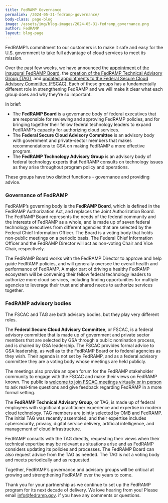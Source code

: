 ```yaml
---
title: FedRAMP Governance
permalink: /2024-05-31-fedramp-governance/
body-class: page-blog
image: /assets/img/blog-images/2024-05-31-fedramp_governance.png
author: FedRAMP
layout: blog-page
---
```

FedRAMP’s commitment to our customers is to make it safe and easy for the U.S. government to take full advantage of cloud services to meet its mission. 

Over the past few weeks, we have announced the <a href="https://www.gsa.gov/about-us/newsroom/news-releases/fedramp-board-launched-to-support-safe-secure-use-05142024" target="_blank" rel="noopener noreferrer">appointment of the inaugural FedRAMP Board</a>, the <a href="https://www.gsa.gov/about-us/newsroom/news-releases/fedramp-launches-technical-advisory-group-to-help-05212024" target="_blank" rel="noopener noreferrer">creation of the FedRAMP Technical Advisory Group (TAG)</a>, and <a href="https://www.gsa.gov/about-us/newsroom/news-releases/gsa-announces-membership-changes-to-federal-secure-05082024" target="_blank" rel="noopener noreferrer">updated appointments to the Federal Secure Cloud Advisory Committee (FSCAC)</a>. Each of these groups has a fundamentally different role in strengthening FedRAMP and we will make it clear what each group does and why they’re so important. 

In brief:
- The <b>FedRAMP Board</b> is a governance body of federal executives that are responsible for reviewing and approving FedRAMP policies, and for bringing together their fellow federal technology leaders to expand FedRAMP’s capacity for authorizing cloud services.
- The <b>Federal Secure Cloud Advisory Committee</b> is an advisory body with government and private-sector members that makes recommendations to GSA on making FedRAMP a more effective program.
- The <b>FedRAMP Technology Advisory Group</b> is an advisory body of federal technology experts that FedRAMP consults on technology issues as they arise throughout program policy and operations.

These groups have two distinct functions - governance and providing advice. 

<h3>Governance of FedRAMP</h3>
FedRAMP’s governing body is the <b>FedRAMP Board</b>, which is defined in the FedRAMP Authorization Act, and replaces the Joint Authorization Board. The FedRAMP Board represents the needs of the federal community and the interests of FedRAMP as a whole, and is made up of seven federal technology executives from different agencies that are selected by the Federal Chief Information Officer. The Board is a voting body that holds non-public meetings on a periodic basis. The Federal Chief Information Officer and the FedRAMP Director will act as non-voting Chair and Vice Chair, respectively.

The FedRAMP Board works with the FedRAMP Director to approve and help guide FedRAMP policies, and will generally oversee the overall health and performance of FedRAMP. A major part of driving a healthy FedRAMP ecosystem will be convening their fellow federal technology leaders to authorize more cloud services, including finding opportunities for multiple agencies to leverage their trust and shared needs to authorize services together.
 
<h3>FedRAMP advisory bodies</h3>

The FSCAC and TAG are both advisory bodies, but they play very different roles. 

The <b>Federal Secure Cloud Advisory Committee</b>, or FSCAC, is a federal advisory committee that is made up of government and private sector members that are selected by GSA through a public nomination process, and is chaired by GSA leadership. The FSCAC provides formal advice to GSA leadership, as well as to the FedRAMP Board or to federal agencies as they wish. Their agenda is not set by FedRAMP, and as a federal advisory committee they are a voting body whose meetings are held publicly. 

The meetings also provide an open forum for the FedRAMP stakeholder community to engage with the FSCAC and make their views on FedRAMP known. The public is <a href="https://www.gsa.gov/technology/government-it-initiatives/federal-secure-cloud-advisory-committee/federal-secure-cloud-advisory-committee-meetings" target="_blank" rel="noopener noreferrer">welcome to join FSCAC meetings virtually or in person</a> to ask real-time questions and give feedback regarding FedRAMP in a more formal setting.

The <b>FedRAMP Technical Advisory Group</b>, or TAG, is made up of federal employees with significant practitioner experience and expertise in modern cloud technology. TAG members are jointly selected by OMB and FedRAMP. The initial TAG was recently assembled, and their expertise includes cybersecurity, privacy, digital service delivery, artificial intelligence, and management of cloud infrastructure.

FedRAMP consults with the TAG directly, requesting their views when their technical expertise may be relevant as situations arise and as FedRAMP considers updating its policies and processes. The FedRAMP Board can also request advice from the TAG as needed. The TAG is not a voting body and meets periodically and as requested.  

Together, FedRAMP’s governance and advisory groups will be critical at growing and strengthening FedRAMP over the years to come.

Thank you for your partnership as we continue to set up the FedRAMP program for its next decade of delivery. We love hearing from you! Please email <a href="mailto:info@fedramp.gov" target="_blank" rel="noopener noreferrer">info@fedramp.gov</a>. if you have any comments or questions.
